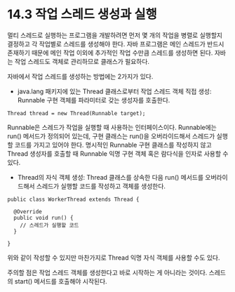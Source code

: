 # 14.3 작업 스레드 생성과 실행

멀티 스레드로 실행하는 프로그램을 개발하려면 먼저 몇 개의 작업을 병렬로 실행할지 결정하고 각 작업별로 스레드를 생성해야 한다. 자바 프로그램은 메인 스레드가 반드시 존재하기 때문에 메인 작업 이외에 추가적인 작업 수만큼 스레드를 생성하면 된다. 자바는 작업 스레드도 객체로 관리하므로 클래스가 필요하다.

자바에서 작업 스레드를 생성하는 방법에는 2가지가 있다.

- java.lang 패키지에 있는 Thread 클래스로부터 작업 스레드 객체 직접 생성: Runnable 구현 객체를 파라미터로 갖는 생성자를 호출한다.

```
Thread thread = new Thread(Runnable target);
```

Runnable은 스레드가 작업을 실행할 때 사용하는 인터페이스이다. Runnable에는 run() 메서드가 정의되어 있는데, 구현 클래스는 run()을 오버라이드해서 스레드가 실행할 코드를 가지고 있어야 한다. 명시적인 Runnable 구현 클래스를 작성하지 않고 Thread 생성자를 호출할 때 Runnable 익명 구현 객체 혹은 람다식을 인자로 사용할 수 있다.

- Thread의 자식 객체 생성: Thread 클래스를 상속한 다음 run() 메서드를 오버라이드해서 스레드가 실행할 코드를 작성하고 객체를 생성한다.

```
public class WorkerThread extends Thread {

  @Override
  public void run() {
    // 스레드가 실행할 코드
  }

}
```

위와 같이 작성할 수 있지만 마찬가지로 Thread 익명 자식 객체를 사용할 수도 있다.

주의할 점은 작업 스레드 객체를 생성한다고 바로 시작하는 게 아니라는 것이다. 스레드의 start() 메서드를 호출해야 시작된다.
